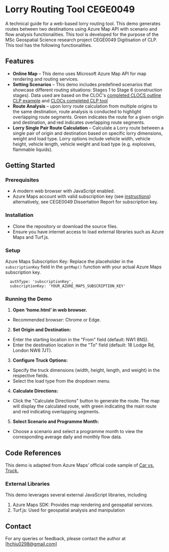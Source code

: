 
# Lorry Routing Tool CEGE0049

A technical guide for a web-based lorry routing tool. This demo generates routes between two destinations using Azure Map API with scenario and flow analysis functionalities. This tool is developed for the purpose of the MSc Geospatial Science research project CEGE0049 Digitisation of CLP. This tool has the following functionalities.

## Features
- **Online Map** – This demo uses Microsoft Azure Map API for map rendering and routing services. 
- **Setting Scenarios** – This demo includes predefined scenarios that showcase different routing situations: Stages 1 to Stage 6 (construction stages). Data used are based on the CLOC's [completed CLOCS outline CLP example](https://www.clocs.org.uk/resources/clocs_example_template_2018.pdf) and [CLOCs completed CLP tool](https://www.clocs.org.uk/resources/clp_tool_example.xlsm)
- **Route Analysis** – upon lorry route calculation from multiple origins to the same destination, route analysis is conducted to highlight overlapping route segments. Green indicates the route for a given origin and destination, and red indicates overlapping route segments. 
- **Lorry Single Pair Route Calculation** – Calculate a Lorry route between a single pair of origin and destination based on specific lorry dimensions, weight and load type. Lorry options include vehicle width, vehicle height, vehicle length, vehicle weight and load type (e.g. explosives, flammable liquids). 

## Getting Started

### Prerequisites
- A modern web browser with JavaScript enabled. 
- Azure Maps account with valid subscription key (see [instructions](https://learn.microsoft.com/en-us/azure/azure-maps/quick-demo-map-app#get-the-subscription-key-for-your-account)) alternatively, see CEGE0049 Dissertation Report for subscription key. 

### Installation 
- Clone the repository or download the source files.
- Ensure you have internet access to load external libraries such as Azure Maps and Turf.js.

### Setup 
Azure Maps Subscription Key: Replace the placeholder in the `subscriptionKey` field in the `getMap()` function with your actual Azure Maps subscription key.
```
  authType: 'subscriptionKey',
  subscriptionKey: 'YOUR_AZURE_MAPS_SUBSCRIPTION_KEY'
```
### Running the Demo
1.	**Open ‘home.html’ in web browser.**
- Recommended browser: Chrome or Edge.
2.	**Set Origin and Destination:**
- Enter the starting location in the "From" field (default: NW1 8NS).
- Enter the destination location in the "To" field (default: 18 Lodge Rd, London NW8 7JT).
3.	**Configure Truck Options:**
- Specify the truck dimensions (width, height, length, and weight) in the respective fields.
- Select the load type from the dropdown menu.
4.	**Calculate Directions:**
- Click the "Calculate Directions" button to generate the route. The map will display the calculated route, with green indicating the main route and red indicating overlapping segments.
5.	**Select Scenario and Programme Month:**
- Choose a scenario and select a programme month to view the corresponding average daily and monthly flow data.

## Code References
This demo is adapted from Azure Maps’ official code sample of [Car vs. Truck.](https://github.com/Azure-Samples/AzureMapsCodeSamples/blob/main/Samples/Demos/Car%20vs%20Truck%20Route/Car%20vs%20Truck%20Route.html )

### External Libraries 
This demo leverages several external JavaScript libraries, including 
1.	  Azure Maps SDK: Provides map rendering and geospatial services.
2.	Turf.js: Used for geospatial analysis and manipulation

## Contact
For any queries or feedback, please contact the author at [hchiu0298@gmail.com]
